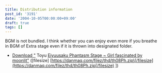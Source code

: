 ```yaml
---
title: Distribution information
post_id: '3191'
date: '2004-10-05T00:00:00+09:00'
draft: true
tags: []
---
```


BGM is not bundled. I think whether you can enjoy even more if you breathe in BGM of Extra stage even if it is thrown into designated folder.

*   [Download "](https://danmaq.com/filez/thd/th08Ph.zip) Toyu [Eiyuusaku Phantasm Stage ~ Girl fascinated by moonlit"](https://danmaq.com/filez/thd/th08Ph.zip) (\[filesize\] [https://danmaq.com/filez/thd/th08Ph.zip\[/filesize](https://danmaq.com/filez/thd/th08Ph.zip[/filesize) \])
